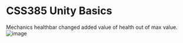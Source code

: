 # CSS385 Unity Basics
Mechanics healthbar changed added value of health out of max value.
![image](https://user-images.githubusercontent.com/95829594/193491277-8007054e-c312-459f-a13b-bddaa059757c.png)
